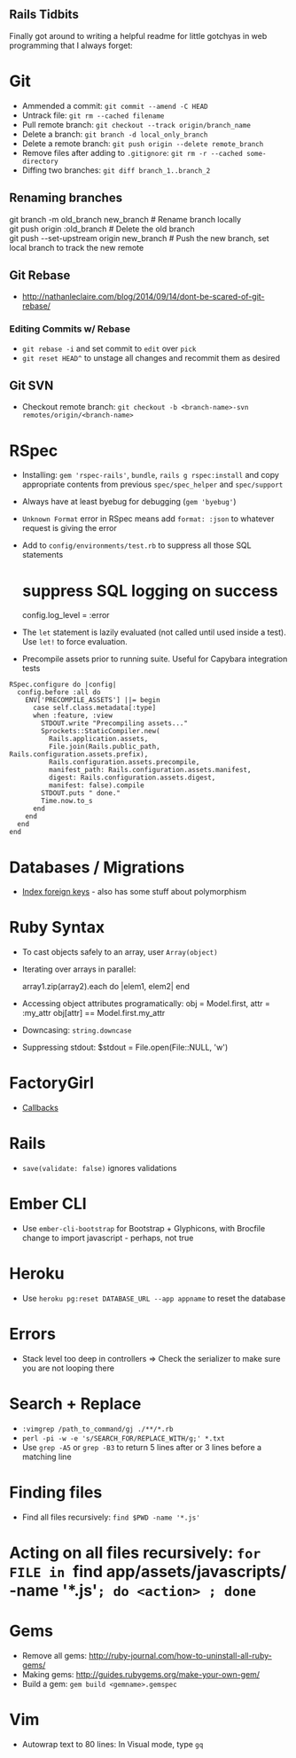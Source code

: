 ## Rails Tidbits

Finally got around to writing a helpful readme for little gotchyas in web programming that I always forget:

# Git

* Ammended a commit: `git commit --amend -C HEAD`
* Untrack file: `git rm --cached filename`
* Pull remote branch: `git checkout --track origin/branch_name`
* Delete a branch: `git branch -d local_only_branch`
* Delete a remote branch: `git push origin --delete remote_branch`
* Remove files after adding to `.gitignore`: `git rm -r --cached some-directory`
* Diffing two branches: `git diff branch_1..branch_2`

## Renaming branches

  git branch -m old_branch new_branch         # Rename branch locally    
  git push origin :old_branch                 # Delete the old branch    
  git push --set-upstream origin new_branch   # Push the new branch, set local branch to track the new remote

## Git Rebase

* http://nathanleclaire.com/blog/2014/09/14/dont-be-scared-of-git-rebase/

### Editing Commits w/ Rebase

* `git rebase -i` and set commit to `edit` over `pick`
* `git reset HEAD^` to unstage all changes and recommit them as desired

## Git SVN

* Checkout remote branch: `git checkout -b <branch-name>-svn remotes/origin/<branch-name>`

# RSpec

* Installing: `gem 'rspec-rails'`, `bundle`, `rails g rspec:install` and copy appropriate contents from previous `spec/spec_helper` and `spec/support`
* Always have at least byebug for debugging (`gem 'byebug'`)
* `Unknown Format` error in RSpec means add `format: :json` to whatever request is giving the error
* Add to `config/environments/test.rb` to suppress all those SQL statements

    # suppress SQL logging on success
    config.log_level = :error

* The `let` statement is lazily evaluated (not called until used inside a test). Use `let!` to force evaluation.

* Precompile assets prior to running suite. Useful for Capybara integration tests
```
RSpec.configure do |config|
  config.before :all do
    ENV['PRECOMPILE_ASSETS'] ||= begin
      case self.class.metadata[:type]
      when :feature, :view
        STDOUT.write "Precompiling assets..."
        Sprockets::StaticCompiler.new(
          Rails.application.assets,
          File.join(Rails.public_path, Rails.configuration.assets.prefix),
          Rails.configuration.assets.precompile,
          manifest_path: Rails.configuration.assets.manifest,
          digest: Rails.configuration.assets.digest,
          manifest: false).compile
        STDOUT.puts " done."
        Time.now.to_s
      end
    end
  end
end
```

# Databases / Migrations

* [Index foreign keys](https://tomafro.net/2009/08/using-indexes-in-rails-index-your-associations) - also has some stuff about polymorphism

# Ruby Syntax

* To cast objects safely to an array, user `Array(object)`
* Iterating over arrays in parallel:

    array1.zip(array2).each do |elem1, elem2| 
    end

* Accessing object attributes programatically:
   obj = Model.first, attr = :my_attr
   obj[attr] == Model.first.my_attr

* Downcasing: `string.downcase`
* Suppressing stdout: $stdout = File.open(File::NULL, 'w')

# FactoryGirl

* [Callbacks](http://robots.thoughtbot.com/aint-no-calla-back-girl)

# Rails

* `save(validate: false)` ignores validations

# Ember CLI

* Use `ember-cli-bootstrap` for Bootstrap + Glyphicons, with Brocfile change to import javascript - perhaps, not true

# Heroku

* Use `heroku pg:reset DATABASE_URL --app appname` to reset the database

# Errors

* Stack level too deep in controllers => Check the serializer to make sure you are not looping there

# Search + Replace

* `:vimgrep /path_to_command/gj ./**/*.rb`
* `perl -pi -w -e 's/SEARCH_FOR/REPLACE_WITH/g;' *.txt`
* Use `grep -A5` or `grep -B3` to return 5 lines after or 3 lines before a matching line

# Finding files

* Find all files recursively: `find $PWD -name '*.js'`

# Acting on all files recursively: `for FILE in `find app/assets/javascripts/ -name '*.js'`; do <action> ; done`

# Gems

* Remove all gems: http://ruby-journal.com/how-to-uninstall-all-ruby-gems/
* Making gems: http://guides.rubygems.org/make-your-own-gem/
* Build a gem: `gem build <gemname>.gemspec`

# Vim

* Autowrap text to 80 lines: In Visual mode, type `gq`

